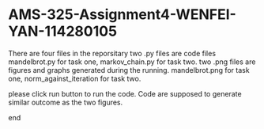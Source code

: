 # AMS-325-Assignment4-WENFEI-YAN-114280105
There are four files in the reporsitary
two .py files are code files mandelbrot.py for task one, markov_chain.py for task two.
two .png files are figures and graphs generated during the running. mandelbrot.png for task one, norm_against_iteration
for task two.

please click run button to run the code. Code are supposed to generate similar outcome as the two figures.

end
